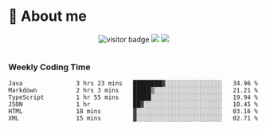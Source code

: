 <!-- ![](https://youpai.roccoshi.top/img/20200804214216.png) -->

# 🧐 About me
 
<p align="center">
<img src="https://visitor-badge.laobi.icu/badge?page_id=Lincest.Lincest&title=hits" alt="visitor badge"/>
<a href="mailto:imroccoshi@gmail.com"><img src="https://img.shields.io/badge/gmail-imroccoshi%40gmail.com-red"></a>
<a href="https://blog.roccoshi.top"><img src="https://img.shields.io/badge/blog-roccoshi-green"></a>
</p>

<div align="center">
  <img src="https://github-readme-stats.vercel.app/api?username=Lincest&show_icons=true&count_private=true&show_owner=true" alt="">
   <!-- <img src="https://github-readme-stats.vercel.app/api/wakatime?username=Moreality&v=2" alt=""/> -->
</div>

### Weekly Coding Time

<!--START_SECTION:waka-->

```text
Java               3 hrs 23 mins   ████████▓░░░░░░░░░░░░░░░░   34.96 %
Markdown           2 hrs 3 mins    █████▒░░░░░░░░░░░░░░░░░░░   21.21 %
TypeScript         1 hr 55 mins    █████░░░░░░░░░░░░░░░░░░░░   19.94 %
JSON               1 hr            ██▓░░░░░░░░░░░░░░░░░░░░░░   10.45 %
HTML               18 mins         ▓░░░░░░░░░░░░░░░░░░░░░░░░   03.16 %
XML                15 mins         ▓░░░░░░░░░░░░░░░░░░░░░░░░   02.71 %
```

<!--END_SECTION:waka-->


